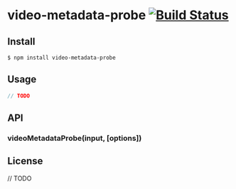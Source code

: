 # video-metadata-probe [![Build Status](https://travis-ci.org/alexk0ch/video-metadata-probe.svg?branch=master)](https://travis-ci.org/alexk0ch/video-metadata-probe.svg)

>


## Install

```
$ npm install video-metadata-probe
```


## Usage

```js
// TODO
```


## API

### videoMetadataProbe(input, [options])

## License

// TODO
